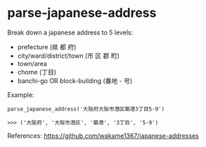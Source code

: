 # parse-japanese-address

Break down a japanese address to 5 levels:

- prefecture (県 都 府)
- city/ward/district/town (市 区 郡 町)
- town/area
- chome (丁目)
- banchi-go OR block-building (番地 - 号)

Example:
```
parse_japanese_address('大阪府大阪市港区築港3丁目5-9')

>>> ('大阪府', '大阪市港区', '築港', '3丁目', '5-9')
```





References: 
https://github.com/wakame1367/japanese-addresses
